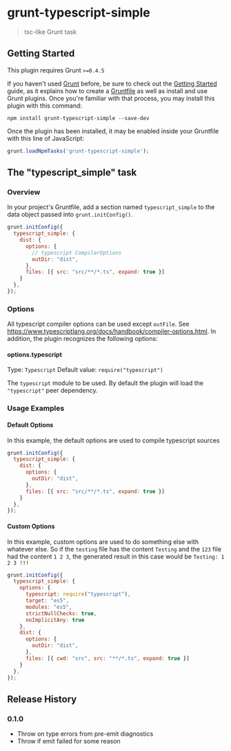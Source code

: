 # grunt-typescript-simple

> tsc-like Grunt task

## Getting Started
This plugin requires Grunt `>=0.4.5`

If you haven't used [Grunt](http://gruntjs.com/) before, be sure to check out the [Getting Started](http://gruntjs.com/getting-started) guide, as it explains how to create a [Gruntfile](http://gruntjs.com/sample-gruntfile) as well as install and use Grunt plugins. Once you're familiar with that process, you may install this plugin with this command:

```shell
npm install grunt-typescript-simple --save-dev
```

Once the plugin has been installed, it may be enabled inside your Gruntfile with this line of JavaScript:

```js
grunt.loadNpmTasks('grunt-typescript-simple');
```

## The "typescript_simple" task

### Overview
In your project's Gruntfile, add a section named `typescript_simple` to the data object passed into `grunt.initConfig()`.

```js
grunt.initConfig({
  typescript_simple: {
    dist: {
      options: {
        // typescript CompilerOptions
        outDir: "dist",
      },
      files: [{ src: "src/**/*.ts", expand: true }]
    }
  },
});
```

### Options

All typescript compiler options can be used except `outFile`. See https://www.typescriptlang.org/docs/handbook/compiler-options.html. In addition, the plugin recognizes the following options:

#### options.typescript
Type: `Typescript`
Default value: `require("typescript")`

The `typescript` module to be used. By default the plugin will load the `"typescript"` peer dependency.


### Usage Examples

#### Default Options
In this example, the default options are used to compile typescript sources

```js
grunt.initConfig({
  typescript_simple: {
    dist: {
      options: {
        outDir: "dist",
      },
      files: [{ src: "src/**/*.ts", expand: true }]
    }
  },
});
```

#### Custom Options
In this example, custom options are used to do something else with whatever else. So if the `testing` file has the content `Testing` and the `123` file had the content `1 2 3`, the generated result in this case would be `Testing: 1 2 3 !!!`

```js
grunt.initConfig({
  typescript_simple: {
    options: {
      typescript: require("typescript"),
      target: "es5",
      modules: "es5",
      strictNullChecks: true,
      noImplicitAny: true
    },
    dist: {
      options: {
        outDir: "dist",
      },
      files: [{ cwd: "src", src: "**/*.ts", expand: true }]
    }
  },
});
```

## Release History

### 0.1.0

 * Throw on type errors from pre-emit diagnostics
 * Throw if emit failed for some reason

